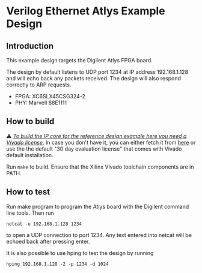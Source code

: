 # Verilog Ethernet Atlys Example Design

## Introduction

This example design targets the Digilent Atlys FPGA board.

The design by default listens to UDP port 1234 at IP address 192.168.1.128 and
will echo back any packets received.  The design will also respond correctly
to ARP requests.  

*  FPGA: XC6SLX45CSG324-2
*  PHY: Marvell 88E1111

## How to build

:warning: *<ins>To build the IP core for the reference design example here
you need a Vivado license</ins>*. In case you don't have it, you can either
fetch it from [here](https://www.xilinx.com/support/licensing_solution_center.html)
or use the the default "30 day evaluation license"  that comes with Vivado default
installation.

Run `make` to build.  Ensure that the Xilinx Vivado toolchain components are
in PATH.  

## How to test

Run make program to program the Atlys board with the Digilent command line
tools.  Then run

    netcat -u 192.168.1.128 1234

to open a UDP connection to port 1234.  Any text entered into netcat will be
echoed back after pressing enter.

It is also possible to use hping to test the design by running

    hping 192.168.1.128 -2 -p 1234 -d 1024

